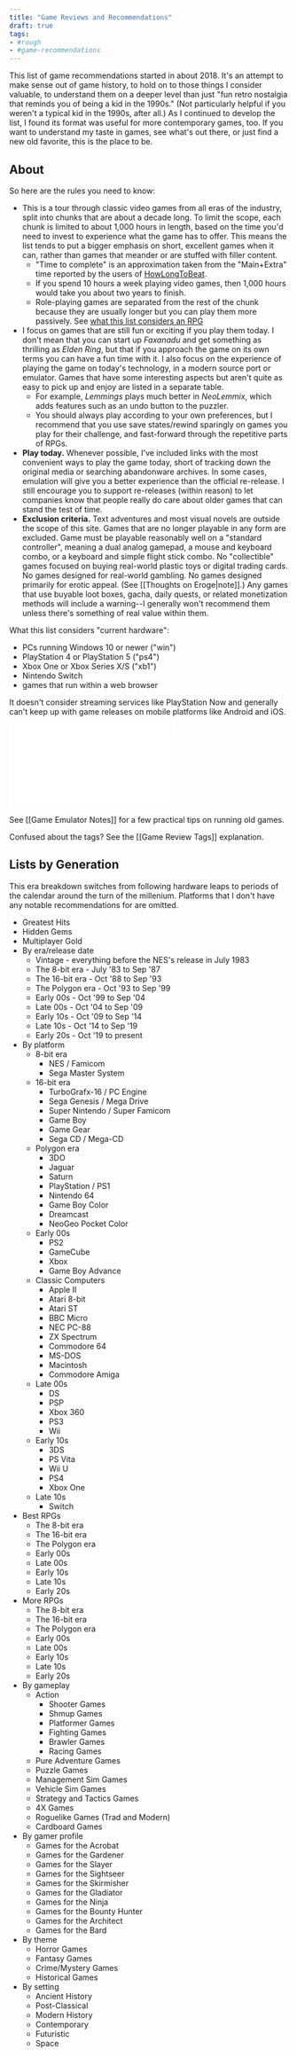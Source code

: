 ```yaml
---
title: "Game Reviews and Recommendations"
draft: true
tags:
- #rough 
- #game-recommendations 
---
```


This list of game recommendations started in about 2018. It's an attempt to make sense out of game history, to hold on to those things I consider valuable, to understand them on a deeper level than just "fun retro nostalgia that reminds you of being a kid in the 1990s." (Not particularly helpful if you weren't a typical kid in the 1990s, after all.) As I continued to develop the list, I found its format was useful for more contemporary games, too. If you want to understand my taste in games, see what's out there, or just find a new old favorite, this is the place to be.

## About

So here are the rules you need to know:
- This is a tour through classic video games from all eras of the industry, split into chunks that are about a decade long. To limit the scope, each chunk is limited to about 1,000 hours in length, based on the time you'd need to invest to experience what the game has to offer. This means the list tends to put a bigger emphasis on short, excellent games when it can, rather than games that meander or are stuffed with filler content.
	- "Time to complete" is an approximation taken from the "Main+Extra" time reported by the users of [HowLongToBeat](https://howlongtobeat.com/).
	- If you spend 10 hours a week playing video games, then 1,000 hours would take you about two years to finish.
	- Role-playing games are separated from the rest of the chunk because they are usually longer but you can play them more passively. See [what this list considers an RPG](GR%20-%20What%20is%20an%20RPG%20Video%20Game.md)
- I focus on games that are still fun or exciting if you play them today. I don't mean that you can start up *Faxanadu* and get something as thrilling as *Elden Ring*, but that if you approach the game on its own terms you can have a fun time with it. I also focus on the experience of playing the game on today's technology, in a modern source port or emulator. Games that have some interesting aspects but aren't quite as easy to pick up and enjoy are listed in a separate table.
	- For example, *Lemmings* plays much better in *NeoLemmix*, which adds features such as an undo button to the puzzler.
	- You should always play according to your own preferences, but I recommend that you use save states/rewind sparingly on games you play for their challenge, and fast-forward through the repetitive parts of RPGs.
- **Play today.** Whenever possible, I've included links with the most convenient ways to play the game today, short of tracking down the original media or searching abandonware archives. In some cases, emulation will give you a better experience than the official re-release. I still encourage you to support re-releases (within reason) to let companies know that people really do care about older games that can stand the test of time.
- **Exclusion criteria.** Text adventures and most visual novels are outside the scope of this site. Games that are no longer playable in any form are excluded. Game must be playable reasonably well on a "standard controller", meaning a dual analog gamepad, a mouse and keyboard combo, or a keyboard and simple flight stick combo. No "collectible" games focused on buying real-world plastic toys or digital trading cards. No games designed for real-world gambling. No games designed primarily for erotic appeal. (See [[Thoughts on Eroge|note]].) Any games that use buyable loot boxes, gacha, daily quests, or related monetization methods will include a warning--I generally won't recommend them unless there's something of real value within them.

What this list considers "current hardware":
- PCs running Windows 10 or newer ("win")
- PlayStation 4 or PlayStation 5 ("ps4")
- Xbox One or Xbox Series X/S ("xb1")
- Nintendo Switch
- games that run within a web browser

It doesn't consider streaming services like PlayStation Now and generally can't keep up with game releases on mobile platforms like Android and iOS.



![GR - What is an RPG Video Game](GR%20-%20What%20is%20an%20RPG%20Video%20Game.md)

See [[Game Emulator Notes]] for a few practical tips on running old games.

Confused about the tags? See the [[Game Review Tags]] explanation.

## Lists by Generation

This era breakdown switches from following hardware leaps to periods of the calendar around the turn of the millenium. Platforms that I don't have any notable recommendations for are omitted.

- Greatest Hits
- Hidden Gems
- Multiplayer Gold
- By era/release date
	- Vintage - everything before the NES's release in July 1983
	- The 8-bit era - July '83 to Sep '87
	- The 16-bit era - Oct '88 to Sep '93
	- The Polygon era - Oct '93 to Sep '99
	- Early 00s - Oct '99 to Sep '04
	- Late 00s - Oct '04 to Sep '09
	- Early 10s - Oct '09 to Sep '14
	- Late 10s - Oct '14 to Sep '19
	- Early 20s - Oct '19 to present
- By platform
	- 8-bit era
		- NES / Famicom
		- Sega Master System
	- 16-bit era
		- TurboGrafx-16 / PC Engine
		- Sega Genesis / Mega Drive
		- Super Nintendo / Super Famicom
		- Game Boy
		- Game Gear
		- Sega CD / Mega-CD
	- Polygon era
		- 3DO
		- Jaguar
		- Saturn
		- PlayStation / PS1
		- Nintendo 64
		- Game Boy Color
		- Dreamcast
		- NeoGeo Pocket Color
	- Early 00s
		- PS2
		- GameCube
		- Xbox
		- Game Boy Advance
	- Classic Computers
		- Apple II
		- Atari 8-bit
		- Atari ST
		- BBC Micro
		- NEC PC-88
		- ZX Spectrum
		- Commodore 64
		- MS-DOS
		- Macintosh
		- Commodore Amiga
	- Late 00s
		- DS
		- PSP
		- Xbox 360
		- PS3
		- Wii
	- Early 10s
		- 3DS
		- PS Vita
		- Wii U
		- PS4
		- Xbox One
	- Late 10s
		- Switch
- Best RPGs
	- The 8-bit era
	- The 16-bit era
	- The Polygon era
	- Early 00s
	- Late 00s
	- Early 10s
	- Late 10s
	- Early 20s
- More RPGs
	- The 8-bit era
	- The 16-bit era
	- The Polygon era
	- Early 00s
	- Late 00s
	- Early 10s
	- Late 10s
	- Early 20s
- By gameplay
	- Action
		- Shooter Games
		- Shmup Games
		- Platformer Games
		- Fighting Games
		- Brawler Games
		- Racing Games
	- Pure Adventure Games
	- Puzzle Games
	- Management Sim Games
	- Vehicle Sim Games
	- Strategy and Tactics Games
	- 4X Games
	- Roguelike Games (Trad and Modern)
	- Cardboard Games
- By gamer profile
	- Games for the Acrobat
	- Games for the Gardener
	- Games for the Slayer
	- Games for the Sightseer
	- Games for the Skirmisher
	- Games for the Gladiator
	- Games for the Ninja
	- Games for the Bounty Hunter
	- Games for the Architect
	- Games for the Bard
- By theme
	- Horror Games
	- Fantasy Games
	- Crime/Mystery Games
	- Historical Games
- By setting
	- Ancient History
	- Post-Classical
	- Modern History
	- Contemporary
	- Futuristic
	- Space